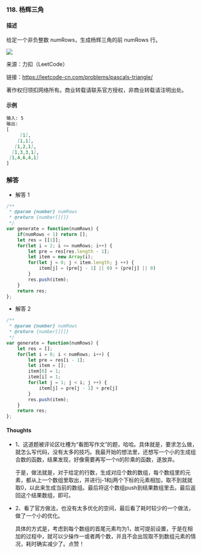 ### 118. 杨辉三角

#### 描述
给定一个非负整数 numRows，生成杨辉三角的前 numRows 行。

![](https://upload.wikimedia.org/wikipedia/commons/0/0d/PascalTriangleAnimated2.gif)

来源：力扣（LeetCode）

链接：https://leetcode-cn.com/problems/pascals-triangle/

著作权归领扣网络所有。商业转载请联系官方授权，非商业转载请注明出处。

#### 示例

```md
输入: 5
输出:
[
     [1],
    [1,1],
   [1,2,1],
  [1,3,3,1],
 [1,4,6,4,1]
]
```

### 解答

+ 解答 1
```js
/**
 * @param {number} numRows
 * @return {number[][]}
 */
var generate = function(numRows) {
    if(numRows < 1) return [];
    let res = [[1]];
    for(let i = 2; i <= numRows; i++) {
        let pre = res[res.length - 1];
        let item = new Array(i);
        for(let j = 0; j < item.length; j ++) {
            item[j] = (pre[j - 1] || 0) + (pre[j] || 0)
        }
        res.push(item);
    }
    return res;
};
```

+ 解答 2
```js
/**
 * @param {number} numRows
 * @return {number[][]}
 */
var generate = function(numRows) {
    let res = [];
    for(let i = 0; i < numRows; i++) {
        let pre = res[i - 1];
        let item = [];
        item[0] = 1;
        item[i] = 1;
        for(let j = 1; j < i; j ++) {
            item[j] = pre[j - 1] + pre[j]
        }
        res.push(item);
    }
    return res;
};
```

#### Thoughts

+ 1、这道题被评论区吐槽为“看图写作文”的题，哈哈。具体就是，要求怎么做，就怎么写代码，没有太多的技巧。我最开始的想法里，还想写一个小的生成组合数的函数，结果发现，好像需要再写一个n的阶乘的函数，遂放弃。

  于是，做法就是，对于给定的行数，生成对应个数的数组，每个数组里的元素，都从上一个数组里取出，并进行j-1和j两个下标的元素相加，取不到就就取0，以此来生成当前的数组。最后将这个数组push到结果数组里去。最后返回这个结果数组，即可。

+ 2、看了官方做法，也没有太多优化的空间，最后看了耗时较少的一个做法，做了一个小的优化。

  具体的方式是，考虑到每个数组的首尾元素均为1，故可提前设置，于是在相加的过程中，就可以少操作一或者两个数，并且不会出现取不到数组元素的情况，耗时确实减少了。点赞！